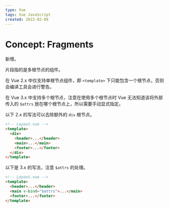 ```yaml
---
type: Vue
tags: Vue JavaScript
created: 2022-02-09
---
```


# Concept: Fragments

新增。

片段指的是多根节点的组件。

在 Vue 2.x 中仅支持单根节点组件，即 `<template>` 下只能包含一个根节点，否则会编译工具会进行警告。

在 Vue 3.x 中支持多个根节点，注意在使用多个根节点时 Vue 无法知道该将外部传入的 `$attrs` 放在哪个根节点上，所以需要手动显式指定。

以下 2.x 的写法可以去除额外的 `div` 根节点。

```html
<!-- Layout.vue -->
<template>
  <div>
    <header>...</header>
    <main>...</main>
    <footer>...</footer>
  </div>
</template>
```

以下是 3.x 的写法，注意 `$attrs` 的处理。

```html
<!-- Layout.vue -->
<template>
  <header>...</header>
  <main v-bind="$attrs">...</main>
  <footer>...</footer>
</template>
```
